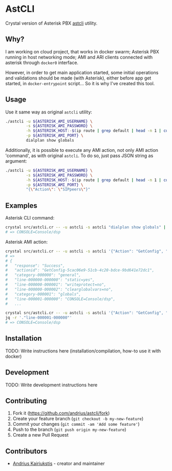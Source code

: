AstCLI
======

Crystal version of Asterisk PBX [astcli](https://github.com/asterisk/asterisk/blob/master/contrib/scripts/astcli) utility.

## Why?

I am working on cloud project, that works in docker swarm; Asterisk PBX running
in host networking mode; AMI and ARI clients connected with asterisk through
`docker0` interface.

However, in order to get main application started, some initial operations and
validations should be made (with Asterisk), either before app get started, in
`docker-entrypoint` script... So it is why I've created this tool.

## Usage

Use it same way as original `astcli` utility:

```bash
./astcli -u ${ASTERISK_AMI_USERNAME} \
         -s ${ASTERISK_AMI_PASSWORD} \
         -h ${ASTERISK_HOST:-$(ip route | grep default | head -n 1 | cut -d' ' -f3)} \
         -p ${ASTERISK_AMI_PORT} \
         dialplan show globals
```

Additionally, it is possible to execute any AMI action, not only AMI action
'command', as with original `astcli`. To do so, just pass JSON string as
argument:

```bash
./astcli -u ${ASTERISK_AMI_USERNAME} \
         -s ${ASTERISK_AMI_PASSWORD} \
         -h ${ASTERISK_HOST:-$(ip route | grep default | head -n 1 | cut -d' ' -f3)} \
         -p ${ASTERISK_AMI_PORT} \
         "{\"Action\": \"SIPpeers\"}"
```

## Examples

Asterisk CLI command:

```bash
crystal src/astcli.cr -- -u astcli -s astcli "dialplan show globals" | grep "CONSOLE="
# => CONSOLE=Console/dsp
```

Asterisk AMI action:

```bash
crystal src/astcli.cr -- -u astcli -s astcli '{"Action": "GetConfig", "filename": "extensions.conf"}'
# =>
# {
#   "response": "Success",
#   "actionid": "GetConfig-5cac06e9-51cb-4c20-bdce-9bd641e72dc1",
#   "category-000000": "general",
#   "line-000000-000000": "static=yes",
#   "line-000000-000001": "writeprotect=no",
#   "line-000000-000002": "clearglobalvars=no",
#   "category-000001": "globals",
#   "line-000001-000000": "CONSOLE=Console/dsp",
#   ...

crystal src/astcli.cr -- -u astcli -s astcli '{"Action": "GetConfig", "filename": "extensions.conf"}' | \
jq -r '."line-000001-000000"'
# => CONSOLE=Console/dsp
```

## Installation

TODO: Write instructions here (installation/compilation, how-to use it with
docker)

## Development

TODO: Write development instructions here

## Contributing

1. Fork it (<https://github.com/andrius/astcli/fork>)
2. Create your feature branch (`git checkout -b my-new-feature`)
3. Commit your changes (`git commit -am 'Add some feature'`)
4. Push to the branch (`git push origin my-new-feature`)
5. Create a new Pull Request

## Contributors

- [Andrius Kairiukstis](https://github.com/andrius) - creator and maintainer
